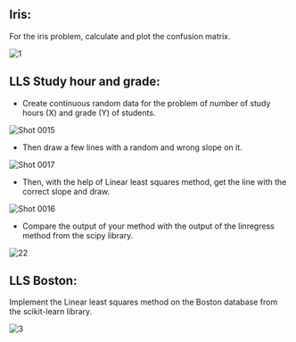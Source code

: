 ## Iris:
For the iris problem, calculate and plot the confusion matrix.

![1](https://user-images.githubusercontent.com/76804160/171733938-55796ab5-ff5b-4003-9445-5e1e9e06ce91.png)


## LLS Study hour and grade:
- Create continuous random data for the problem of number of study hours (X) and grade (Y) of students.

![Shot 0015](https://user-images.githubusercontent.com/76804160/171734858-afce3901-571e-4b35-90a1-8a5e8fafa414.png)

- Then draw a few lines with a random and wrong slope on it.

![Shot 0017](https://user-images.githubusercontent.com/76804160/171735009-86011de1-a566-4c0f-b917-d2d0c8b32dd8.png)

- Then, with the help of Linear least squares method, get the line with the correct slope and draw.

![Shot 0016](https://user-images.githubusercontent.com/76804160/171735550-930ed2ea-6542-4554-88b7-55403c954d22.png)

- Compare the output of your method with the output of the linregress method from the scipy library.

![22](https://user-images.githubusercontent.com/76804160/171735727-c58fe28d-2dc1-4c00-b437-38ac7b0b7b66.png)


## LLS Boston:
Implement the Linear least squares method on the Boston database from the scikit-learn library.

![3](https://user-images.githubusercontent.com/76804160/171736018-16f6a187-8778-4e93-afd4-2f8a2ad2aa00.png)
